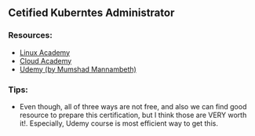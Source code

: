## Cetified Kuberntes Administrator 

### Resources:
- [Linux Academy](https://linuxacademy.com/)
- [Cloud Academy](https://cloudacademy.com)
- [Udemy (by Mumshad Mannambeth)](https://www.udemy.com/course/certified-kubernetes-administrator-with-practice-tests/)

### Tips:
- Even though, all of three ways are not free, and also we can find good resource to prepare this certification, but I think those are VERY worth it!. Especially, Udemy course is most efficient way to get this. 